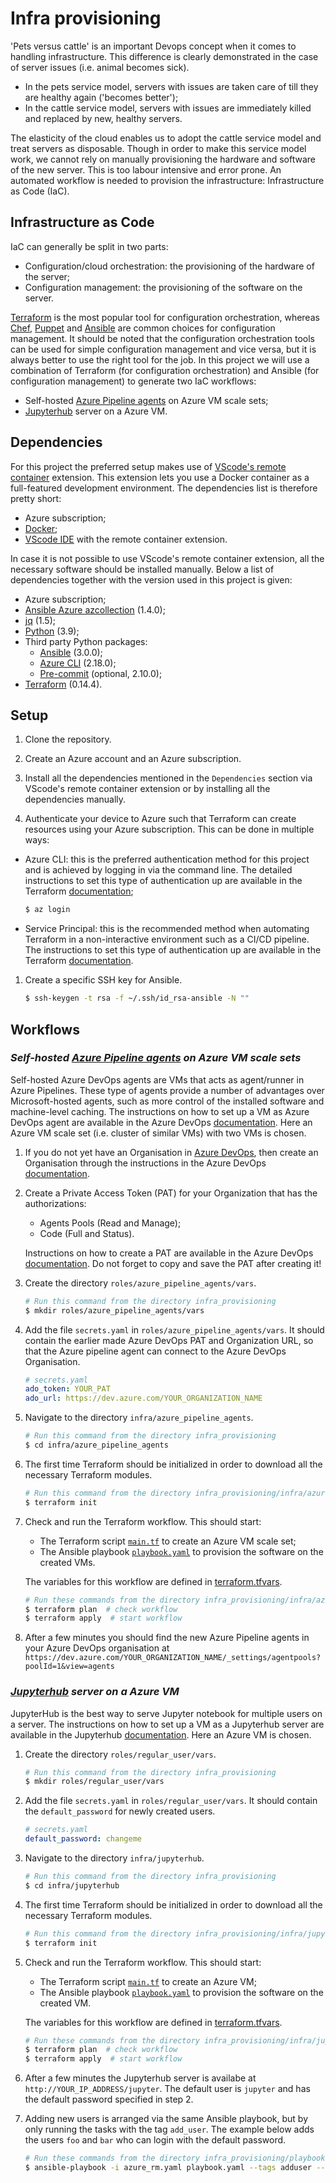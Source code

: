 # Infra provisioning

'Pets versus cattle' is an important Devops concept when it comes to handling infrastructure. 
This difference is clearly demonstrated in the case of server issues (i.e. animal becomes sick).

- In the pets service model, servers with issues are taken care of till they are healthy again ('becomes better');
- In the cattle service model, servers with issues are immediately killed and replaced by new, healthy servers.

The elasticity of the cloud enables us to adopt the cattle service model and treat servers as disposable. 
Though in order to make this service model work, we cannot rely on manually provisioning the hardware and software of the
new server. This is too labour intensive and error prone. An automated workflow is needed to provision the 
infrastructure: Infrastructure as Code (IaC).

## Infrastructure as Code

IaC can generally be split in two parts:

- Configuration/cloud orchestration: the provisioning of the hardware of the server;
- Configuration management: the provisioning of the software on the server.

[Terraform](https://www.terraform.io/) is the most popular tool for configuration orchestration, whereas 
[Chef](https://www.chef.io/), [Puppet](https://puppet.com/) and [Ansible](https://www.ansible.com/) are common choices for configuration management. It should be noted that the configuration orchestration
tools can be used for simple configuration management and vice versa, but it is always better to use the right tool for the job.
In this project we will use a combination of Terraform (for configuration orchestration) and Ansible (for configuration management) to generate two IaC workflows:

- Self-hosted [Azure Pipeline agents](https://docs.microsoft.com/en-us/azure/devops/pipelines/agents/agents?view=azure-devops&tabs=browser) on Azure VM scale sets;
- [Jupyterhub](https://jupyterhub.readthedocs.io/en/stable/#) server on a Azure VM.

## Dependencies

For this project the preferred setup makes use of [VScode's remote container](https://code.visualstudio.com/docs/remote/containers)
extension. This extension lets you use a Docker container as a full-featured development environment. The dependencies list is therefore pretty short:

- Azure subscription;
- [Docker](https://docs.docker.com/get-docker/);
- [VScode IDE](https://code.visualstudio.com/download) with the remote container extension.


In case it is not possible to use VScode's remote container extension, all the necessary software should be installed manually.
Below a list of dependencies together with the version used in this project is given:

- Azure subscription;
- [Ansible Azure azcollection](https://galaxy.ansible.com/azure/azcollection) (1.4.0);
- [jq](https://stedolan.github.io/jq/) (1.5);
- [Python](https://www.python.org/) (3.9);
- Third party Python packages:
    - [Ansible](https://pypi.org/project/ansible/) (3.0.0);
    - [Azure CLI](https://pypi.org/project/azure-cli/) (2.18.0);
    - [Pre-commit](https://pypi.org/project/pre-commit/) (optional, 2.10.0);
- [Terraform](https://www.terraform.io/downloads.html) (0.14.4).


## Setup

1. Clone the repository.

2. Create an Azure account and an Azure subscription.

3. Install all the dependencies mentioned in the `Dependencies` section via VScode's remote container extension or by installing all the dependencies manually.

4. Authenticate your device to Azure such that Terraform can create resources using your Azure subscription. This can be done in multiple ways:

- Azure CLI: this is the preferred authentication method for this project and is achieved by logging in via the command line. The detailed instructions to set this type of authentication up are available in the Terraform [documentation](https://registry.terraform.io/providers/hashicorp/azurerm/latest/docs/guides/azure_cli);

   ```bash
   $ az login
   ```

- Service Principal: this is the recommended method when automating Terraform in a non-interactive environment such as a CI/CD pipeline. The instructions to set this type of authentication up are available in the Terraform [documentation](https://registry.terraform.io/providers/hashicorp/azurerm/latest/docs/guides/service_principal_client_secret).

1. Create a specific SSH key for Ansible.

   ```bash
   $ ssh-keygen -t rsa -f ~/.ssh/id_rsa-ansible -N ""
   ```
## Workflows

### *Self-hosted [Azure Pipeline agents](https://docs.microsoft.com/en-us/azure/devops/pipelines/agents/agents?view=azure-devops&tabs=browser) on Azure VM scale sets*

Self-hosted Azure DevOps agents are VMs that acts as agent/runner in Azure Pipelines. These type of agents provide a number of advantages over Microsoft-hosted agents, such as more control of the installed software and machine-level caching. The instructions on how to set up a VM as Azure DevOps agent are available in the Azure DevOps [documentation](https://docs.microsoft.com/en-us/azure/devops/pipelines/agents/v2-linux?view=azure-devops). Here an Azure VM scale set (i.e. cluster of similar VMs) with two VMs is chosen.


1. If you do not yet have an Organisation in [Azure DevOps](https://dev.azure.com), then create an Organisation through the instructions in the Azure DevOps [documentation](https://docs.microsoft.com/en-us/azure/devops/organizations/accounts/create-organization?view=azure-devops#create-an-organization).
   
2. Create a Private Access Token (PAT) for your Organization that has the authorizations:
   
   - Agents Pools (Read and Manage);
   - Code (Full and Status). 

   Instructions on how to create a PAT are available in the Azure DevOps [documentation](https://docs.microsoft.com/en-us/azure/devops/organizations/accounts/use-personal-access-tokens-to-authenticate?view=azure-devops&tabs=preview-page#create-a-pat). Do not forget to copy and save the PAT after creating it!

3. Create the directory `roles/azure_pipeline_agents/vars`.

   ```bash
   # Run this command from the directory infra_provisioning
   $ mkdir roles/azure_pipeline_agents/vars
   ```

4. Add the file `secrets.yaml` in `roles/azure_pipeline_agents/vars`. It should contain the earlier made Azure DevOps PAT and Organization URL, so that the Azure pipeline agent can connect to the Azure DevOps Organisation.

   ```yaml
   # secrets.yaml
   ado_token: YOUR_PAT
   ado_url: https://dev.azure.com/YOUR_ORGANIZATION_NAME
   ```
 
5. Navigate to the directory `infra/azure_pipeline_agents`.
   
   ```bash
   # Run this command from the directory infra_provisioning
   $ cd infra/azure_pipeline_agents
   ```

6. The first time Terraform should be initialized in order to download all the necessary Terraform modules.

   ```bash
   # Run this command from the directory infra_provisioning/infra/azure_pipeline_agents
   $ terraform init
   ```

7. Check and run the Terraform workflow. This should start:
   - The Terraform script [`main.tf`](infra/azure_pipeline_agents/main.tf) to create an Azure VM scale set;
   - The Ansible playbook [`playbook.yaml`](playbooks/azure_pipeline_agents/playbook.yaml) to provision the software on the created VMs.

   The variables for this workflow are defined in [terraform.tfvars](infra/azure_pipeline_agents/terraform.tfvars).

   ```bash
   # Run these commands from the directory infra_provisioning/infra/azure_pipeline_agents
   $ terraform plan  # check workflow
   $ terraform apply  # start workflow
   ```

8.  After a few minutes you should find the new Azure Pipeline agents in your Azure DevOps organisation at `https://dev.azure.com/YOUR_ORGANIZATION_NAME/_settings/agentpools?poolId=1&view=agents` 

### *[Jupyterhub](https://jupyterhub.readthedocs.io/en/stable/#) server on a Azure VM*

JupyterHub is the best way to serve Jupyter notebook for multiple users on a server. The instructions on how to set up a VM as a Jupyterhub server are available in the Jupyterhub [documentation](https://jupyterhub.readthedocs.io/en/stable/installation-guide-hard.html). Here an Azure VM is chosen.

1. Create the directory `roles/regular_user/vars`.

   ```bash
   # Run this command from the directory infra_provisioning
   $ mkdir roles/regular_user/vars
   ```

2. Add the file `secrets.yaml` in `roles/regular_user/vars`. It should contain the `default_password` for newly created users.

   ```yaml
   # secrets.yaml
   default_password: changeme
   ```

3. Navigate to the directory `infra/jupyterhub`.
   
   ```bash
   # Run this command from the directory infra_provisioning
   $ cd infra/jupyterhub
   ```

4. The first time Terraform should be initialized in order to download all the necessary Terraform modules.

   ```bash
   # Run this command from the directory infra_provisioning/infra/jupyterhub
   $ terraform init
   ```

5. Check and run the Terraform workflow. This should start:
   - The Terraform script [`main.tf`](infra/jupyterhub/main.tf) to create an Azure VM;
   - The Ansible playbook [`playbook.yaml`](playbooks/jupyterhub/playbook.yaml) to provision the software on the created VM.

   The variables for this workflow are defined in [terraform.tfvars](infra/jupyterhub/terraform.tfvars).

   ```bash
   # Run these commands from the directory infra_provisioning/infra/jupyterhub
   $ terraform plan  # check workflow
   $ terraform apply  # start workflow
   ```

6.  After a few minutes the Jupyterhub server is availabe at `http://YOUR_IP_ADDRESS/jupyter`. The default user is `jupyter` and has the default password specified in step 2.
   
7. Adding new users is arranged via the same Ansible playbook, but by only running the tasks with the tag `add_user`. The example below adds the users `foo` and `bar` who can login with the default password.

   ```bash
   # Run these commands from the directory infra_provisioning/playbooks/jupyterhub
   $ ansible-playbook -i azure_rm.yaml playbook.yaml --tags adduser --e '{"new_users":["foo","bar"]}'

   ```
